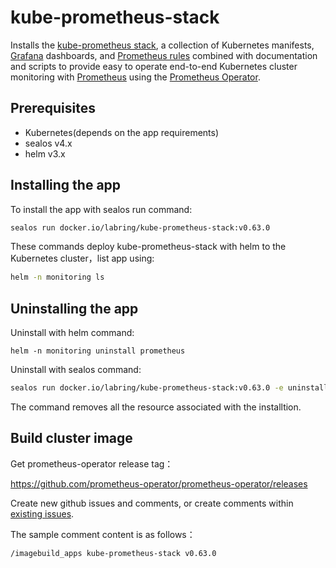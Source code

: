 # kube-prometheus-stack

Installs the [kube-prometheus stack](https://github.com/prometheus-operator/kube-prometheus), a collection of Kubernetes manifests, [Grafana](http://grafana.com/) dashboards, and [Prometheus rules](https://prometheus.io/docs/prometheus/latest/configuration/recording_rules/) combined with documentation and scripts to provide easy to operate end-to-end Kubernetes cluster monitoring with [Prometheus](https://prometheus.io/) using the [Prometheus Operator](https://github.com/prometheus-operator/prometheus-operator).

## Prerequisites

- Kubernetes(depends on the app requirements)
- sealos v4.x
- helm v3.x

## Installing the app

To install the app with sealos run  command:

```bash
sealos run docker.io/labring/kube-prometheus-stack:v0.63.0
```

These commands deploy kube-prometheus-stack with helm to the Kubernetes cluster，list app using:

```bash
helm -n monitoring ls
```

## Uninstalling the app

Uninstall with helm command:

```
helm -n monitoring uninstall prometheus
```

Uninstall with sealos command:

```bash
sealos run docker.io/labring/kube-prometheus-stack:v0.63.0 -e uninstall=true
```

The command removes all the resource associated with the installtion.

## Build cluster image

Get prometheus-operator release tag：

https://github.com/prometheus-operator/prometheus-operator/releases

Create new github issues and comments, or create comments within [existing issues](https://github.com/labring-actions/cluster-image/issues/36).

The sample comment content is as follows：

```
/imagebuild_apps kube-prometheus-stack v0.63.0
```
